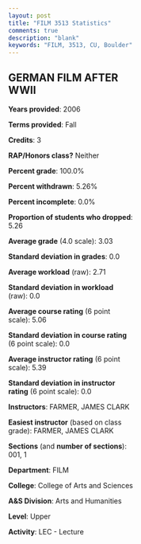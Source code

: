 ```yaml
---
layout: post
title: "FILM 3513 Statistics"
comments: true
description: "blank"
keywords: "FILM, 3513, CU, Boulder"
--- 
```

<head>
<script src="https://ajax.googleapis.com/ajax/libs/jquery/2.1.3/jquery.min.js"></script>
<script src="https://dl.dropboxusercontent.com/s/pc42nxpaw1ea4o9/highcharts.js?dl=0"></script>
<!-- <script src="../assets/js/highcharts.js"></script> -->
<style type="text/css">@font-face {
	font-family: "Bebas Neue";
	src: url(https://www.filehosting.org/file/details/544349/BebasNeue%20Regular.otf) format("opentype");
	}
	h1.Bebas { 
		font-family: "Bebas Neue", Verdana, Tahoma;
	}
</style>
</head>
<body>
	<div id="container" style="float: right; width: 45%; height: 88%; margin-left: 2.5%; margin-right: 2.5%;"></div>
	<script language="JavaScript">
		$(document).ready(function() {
		var chart = {type: 'column'};
		var title = {text: 'Grade Distribution'};
		var xAxis = {categories: ['A','B','C','D','F'],crosshair: true};
		var yAxis = {min: 0,title: {text: 'Percentage'}};
		var tooltip = {headerFormat: '<center><b><span style="font-size:20px">{point.key}</span></b></center>',
		               pointFormat: '<td style="padding:0"><b>{point.y:.1f}%</b></td>',
		               footerFormat: '</table>',shared: true,useHTML: true};
		var plotOptions = {column: {pointPadding: 0.0,borderWidth: 0}};  
		var credits = {enabled: false};var series= [{name: 'Percent',data: [30.56,61.11,0.0,0.0,8.33,]}];
		var json = {};
		json.chart = chart;
		json.title = title;
		json.tooltip = tooltip;
		json.xAxis = xAxis;
		json.yAxis = yAxis;  
		json.series = series;
		json.plotOptions = plotOptions;  
		json.credits = credits;
		$('#container').highcharts(json);
	});
	</script>
</body>
			   
## GERMAN FILM AFTER WWII

**Years provided**: 2006

**Terms provided**: Fall

**Credits**: 3

**RAP/Honors class?** Neither

**Percent grade**: 100.0%

**Percent withdrawn**: 5.26%

**Percent incomplete**: 0.0%

**Proportion of students who dropped**: 5.26

**Average grade** (4.0 scale): 3.03

**Standard deviation in grades**: 0.0

**Average workload** (raw): 2.71

**Standard deviation in workload** (raw): 0.0

**Average course rating** (6 point scale): 5.06

**Standard deviation in course rating** (6 point scale): 0.0

**Average instructor rating** (6 point scale): 5.39

**Standard deviation in instructor rating** (6 point scale): 0.0

**Instructors**: FARMER, JAMES CLARK

**Easiest instructor** (based on class grade): FARMER, JAMES CLARK

**Sections** (and **number of sections**): 001, 1

**Department**: FILM

**College**: College of Arts and Sciences

**A&S Division**: Arts and Humanities

**Level**: Upper

**Activity**: LEC - Lecture